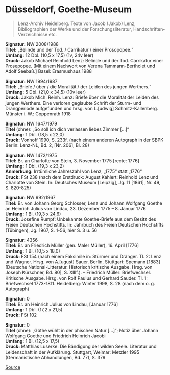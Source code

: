 # Düsseldorf, Goethe-Museum

> Lenz-Archiv Heidelberg. Texte von Jacob (Jakob) Lenz, Bibliographien der Werke und der Forschungsliteratur, Handschriften-Verzeichnisse etc.

**Signatur:** NW 2008/1988  
**Titel:** „Belinde und der Tod. / Carrikatur / einer Prosopopee.“  
**Umfang:** 12 Dbl. (10,5 x 17,5) (1v, 24v leer)  
**Druck:** Jakob Michael Reinhold Lenz: Belinde und der Tod. Carrikatur einer Prosepopee. \[Mit einem Nachwort von Verena Tammann-Bertholet und Adolf Seebaß.\] Basel: Erasmushaus 1988

**Signatur:** NW 1994/1987  
**Titel:** „Briefe / über / die Moralität / der Leiden des jungen Werthers.“  
**Umfang:** 5 Dbl. (21,0 x 34,5) (10v leer)  
**Druck:** Jakob Mich. Reinh. Lenz: Briefe über die Moralität der Leiden des jungen Werthers. Eine verloren geglaubte Schrift der Sturm- und Drangperiode aufgefunden und hrsg. von L.\[udwig\] Schmitz-Kallenberg. Münster i. W.: Coppenrath 1918

**Signatur:** NW 1647/1979  
**Titel** (ohne): „So soll ich dich verlassen liebes Zimmer \[…\]“  
**Umfang:** 1 Dbl. (18,5 x 22,0)  
**Druck:** Vonhoff 1990, S. 233f. (nach einem anderen Autograph in der SBPK Berlin: Lenz-NL, Bd. 2, \[Nr. 206\], Bl. 28)

**Signatur:** NW 1472/1975  
**Titel:** Br. an Charlotte von Stein, 3. November 1775 \[recte: 1776\]  
**Umfang:** 1 Dbl. (19,3 x 23,2)  
**Anmerkung:** Irrtümliche Jahreszahl von Lenz, „1775“ statt „1776“  
**Druck:** FSt 238 (nach dem Erstdruck: August Kahlert: Reinhold Lenz und Charlotte von Stein. In: Deutsches Museum \[Leipzig\], Jg. 11 \[1861\], Nr. 49, S. 820-825)

**Signatur:** NW 992/1967  
**Titel:** Br. von Johann Georg Schlosser, Lenz und Johann Wolfgang Goethe an Heinrich Julius von Lindau, 23. Dezember 1775 – 8. Januar 1776  
**Umfang:** 1 Bl. (19,3 x 24,6)  
**Druck:** Josefine Rumpf: Unbekannte Goethe-Briefe aus dem Besitz des Freien Deutschen Hochstifts. In: Jahrbuch des Freien Deutschen Hochstifts (Tübingen), Jg. 1967, S. 1-56, hier S. 3 u. 56

**Signatur:** 4356  
**Titel:** Br. an Friedrich Müller (gen. Maler Müller), 16. April \[1776\]  
**Umfang:** 1 Bl. (10,5 x 18,0)  
**Druck:** FSt 154 (nach einem Faksimile in: Stürmer und Dränger. Tl. 2: Lenz und Wagner. Hrsg. von A.\[ugust\] Sauer. Berlin, Stuttgart: Spemann \[1883\] \[Deutsche National-Litteratur. Historisch kritische Ausgabe. Hrsg. von Joseph Kürschner, Bd. 80\], S. XIIIf.). – Friedrich Müller: Briefwechsel. Kritische Ausgabe. Hrsg. von Rolf Paulus und Gerhard Sauder. Tl. 1: Briefwechsel 1773-1811. Heidelberg: Winter 1998, S. 28 (nach dem o. g. Autograph)

**Signatur:** 0  
**Titel:** Br. an Heinrich Julius von Lindau, \[Januar 1776\]  
**Umfang:** 1 Dbl. (17,2 x 21,5)  
**Druck:** FSt 102

**Signatur:** 0  
**Titel** (ohne): „Göthe wühlt in der phischen Natur \[...\]“; Notiz über Johann Wolfgang Goethe und Friedrich Heinrich Jacobi  
**Umfang:** 1 Bl. (12,5 x 17,5)  
**Druck:** Matthias Luserke: Die Bändigung der wilden Seele. Literatur und Leidenschaft in der Aufklärung. Stuttgart, Weimar: Metzler 1995 (Germanistische Abhandlungen, Bd. 77), S. 379


[Source](https://jacoblenz.de/verzeichnisse/handschriften/duesseldorf.html)